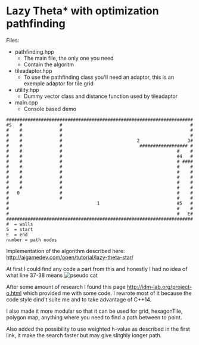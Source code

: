 # Lazy Theta* with optimization pathfinding

Files:

- pathfinding.hpp
  - The main file, the only one you need
  - Contain the algoritm 
- tileadaptor.hpp
  - To use the pathfinding class you'll need an adaptor, this is an exemple adaptor for tile grid
- utility.hpp
  - Dummy vector class and distance function used by tileadaptor
- main.cpp
  - Console based demo

```
######################################################################
#S   #              #                                                #
#    #              #                                                #
#    #              #                                                #
#    #              #                            2                  3#
#    #              #                             ################## #
#    #              #                                           #    #
#    #              #                                           #4   #
#    #              #                                           # ####
#    #              #                                           #    #
#    #              #                                           #    #
#    #              #                                           #    #
#    #              #                                           #    #
#    #              #                                           #    #
#   0               #                                           #    #
#                   #                                           #    #
#                                 1                             #5   #
#                                                               #    #
#                                                               #   E#
######################################################################
#  = walls
S  = start
E  = end
number = path nodes
```

Implementation of the algorithm described here: http://aigamedev.com/open/tutorial/lazy-theta-star/

At first I could find any code a part from this and honestly I had no idea of what line 37-38 means
![pseudo cat](http://aigamedev.com/wp-content/blogs.dir/5/files/2013/07/fig53-full.png)

After some amount of research I found this page http://idm-lab.org/project-o.html which provided me with some code.
I rewrote most of it because the code style dind't suite me and to take advantage of C++14.

I also made it more modular so that it can be used for grid, hexagonTile, polygon map, anything where you need to find a path between to point.

Also added the possibility to use weighted h-value as described in the first link, it make the search faster but may give slitghly longer path.
